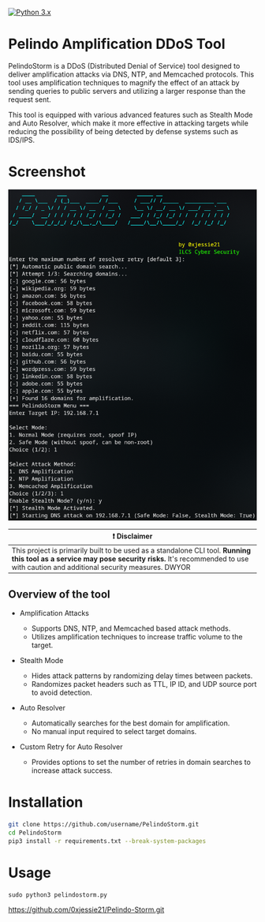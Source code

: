 [![Python 3.x](https://img.shields.io/badge/python-3.x-yellow.svg)](https://www.python.org/)

# Pelindo Amplification DDoS Tool
PelindoStorm is a DDoS (Distributed Denial of Service) tool designed to deliver amplification attacks via DNS, NTP, and Memcached protocols. This tool uses amplification techniques to magnify the effect of an attack by sending queries to public servers and utilizing a larger response than the request sent.

This tool is equipped with various advanced features such as Stealth Mode and Auto Resolver, which make it more effective in attacking targets while reducing the possibility of being detected by defense systems such as IDS/IPS.

# Screenshot
![Pelindo Storm](https://github.com/0xjessie21/Pelindo-Storm/blob/main/PStorm.png)

| :exclamation:  **Disclaimer**  |
|---------------------------------|
| This project is primarily built to be used as a standalone CLI tool. **Running this tool as a service may pose security risks.** It's recommended to use with caution and additional security measures. DWYOR |

## Overview of the tool
* Amplification Attacks
  - Supports DNS, NTP, and Memcached based attack methods.
  - Utilizes amplification techniques to increase traffic volume to the target.

* Stealth Mode
  - Hides attack patterns by randomizing delay times between packets.
  - Randomizes packet headers such as TTL, IP ID, and UDP source port to avoid detection.

* Auto Resolver
  - Automatically searches for the best domain for amplification.
  - No manual input required to select target domains.

* Custom Retry for Auto Resolver
  - Provides options to set the number of retries in domain searches to increase attack success.

# Installation
```sh
git clone https://github.com/username/PelindoStorm.git
cd PelindoStorm
pip3 install -r requirements.txt --break-system-packages
```

# Usage
```
sudo python3 pelindostorm.py
```

https://github.com/0xjessie21/Pelindo-Storm.git
